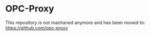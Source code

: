 # OPC-Proxy

This repository is not maintaned anymore and has been moved to:
https://github.com/opc-proxy


